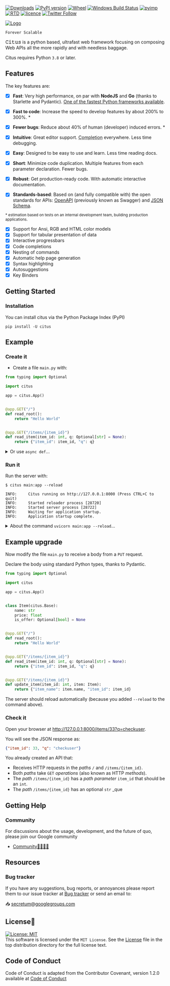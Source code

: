 [![Downloads](https://pepy.tech/badge/citus)](https://pepy.tech/project/citus)
[![PyPI version](https://badge.fury.io/py/citus.svg)](https://badge.fury.io/py/citus)
[![Wheel](https://img.shields.io/pypi/wheel/citus.svg)](https://pypi.com/project/citus)
[![Windows Build Status](https://img.shields.io/appveyor/build/gerrishons/citus/main?logo=appveyor&cacheSeconds=600)](https://ci.appveyor.com/project/gerrishons/citus)
[![pyimp](https://img.shields.io/pypi/implementation/citus.svg)](https://pypi.com/project/citus)
[![RTD](https://readthedocs.org/projects/citus/badge/)](https://citus.readthedocs.io)
[![licence](https://img.shields.io/pypi/l/citus.svg)](https://opensource.org/licenses/MIT)
[![Twitter Follow](https://img.shields.io/twitter/follow/gerrishon_s.svg?style=social)](https://twitter.com/gerrishon_s)


[![Logo](https://raw.githubusercontent.com/secretum-inc/citus/main/docs/images/citus.png)](https://github.com/secretum-inc/citus)


`Forever Scalable`

**𝙲𝚒𝚝𝚞𝚜** is a python based, ultrafast web framework  focusing on composing Web APIs all the more rapidly and with needless baggage. 

Citus requires Python `3.8` or later. 


## Features
The key features are:

- [x] **Fast**: Very high performance, on par with **NodeJS** and **Go** (thanks to Starlette and Pydantic). [One of the fastest Python frameworks available](#performance).

- [x] **Fast to code**: Increase the speed to develop features by about 200% to 300%. *
- [x] **Fewer bugs**: Reduce about 40% of human (developer) induced errors. *
- [x] **Intuitive**: Great editor support. <abbr title="also known as auto-complete, autocompletion, IntelliSense">Completion</abbr> everywhere. Less time debugging.
- [x] **Easy**: Designed to be easy to use and learn. Less time reading docs.
- [x] **Short**: Minimize code duplication. Multiple features from each parameter declaration. Fewer bugs.
- [x] **Robust**: Get production-ready code. With automatic interactive documentation.
- [x] **Standards-based**: Based on (and fully compatible with) the open standards for APIs: <a href="https://github.com/OAI/OpenAPI-Specification" class="external-link" target="_blank">OpenAPI</a> (previously known as Swagger) and <a href="https://json-schema.org/" class="external-link" target="_blank">JSON Schema</a>.

<small>* estimation based on tests on an internal development team, building production applications.</small>
- [x] Support for Ansi, RGB and HTML color models
- [x] Support for tabular presentation of data
- [x] Interactive progressbars
- [x] Code completions
- [x] Nesting of commands
- [x] Automatic help page generation
- [x] Syntax highlighting
- [x] Autosuggestions
- [x] Key Binders

## Getting Started
### Installation
You can install citus via the Python Package Index (PyPI)

```
pip install -U citus
```

## Example

### Create it

* Create a file `main.py` with:

```Python
from typing import Optional

import citus

app = citus.App()


@app.GET("/")
def read_root():
    return "Hello World"


@app.GET("/items/{item_id}")
def read_item(item_id: int, q: Optional[str] = None):
    return {"item_id": item_id, "q": q}
```

<details markdown="1">
<summary>Or use <code>async def</code>...</summary>

If your code uses `async` / `await`, use `async def`:

```Python hl_lines="9  14"
from typing import Optional
import quo

app = citus.App()


@app.GET("/")
async def read_root():
    return "Hello World"


@app.GET("/items/{item_id}")
async def read_item(item_id: int, q: Optional[str] = None):
    return {"item_id": item_id, "q": q}
```


**Note**:

If you don't know, check the _"In a hurry?"_ section about <a href="https://fastapi.tiangolo.com/async/#in-a-hurry" target="_blank">`async` and `await` in the docs</a>.

</details>

### Run it

Run the server with:

<div class="termy">

```console
$ citus main:app --reload

INFO:     Citus running on http://127.0.0.1:8000 (Press CTRL+C to quit)
INFO:     Started reloader process [28720]
INFO:     Started server process [28722]
INFO:     Waiting for application startup.
INFO:     Application startup complete.
```

</div>

<details markdown="1">
<summary>About the command <code>uvicorn main:app --reload</code>...</summary>

The command `citus main:app` refers to:

* `main`: the file `main.py` (the Python "module").
* `app`: the object created inside of `main.py` with the line `app = citus.App()`.
* `--reload` or `-r`: make the server restart after code changes. Only do this for development.

</details>

## Example upgrade

Now modify the file `main.py` to receive a body from a `PUT` request.

Declare the body using standard Python types, thanks to Pydantic.

```Python hl_lines="4  9-12  25-27"
from typing import Optional

import citus

app = citus.App()


class Item(citus.Base):
    name: str
    price: float
    is_offer: Optional[bool] = None


@app.GET("/")
def read_root():
    return "Hello World"


@app.GET("/items/{item_id}")
def read_item(item_id: int, q: Optional[str] = None):
    return {"item_id": item_id, "q": q}


@app.GET("/items/{item_id}")
def update_item(item_id: int, item: Item):
    return {"item_name": item.name, "item_id": item_id}
```

The server should reload automatically (because you added `--reload` to the command above).

### Check it

Open your browser at <a href="http://127.0.0.1:8000/items/33?q=checkuser" class="external-link" target="_blank">http://127.0.0.1:8000/items/33?q=checkuser</a>.

You will see the JSON response as:

```JSON
{"item_id": 33, "q": "checkuser"}
```

You already created an API that:

* Receives HTTP requests in the _paths_ `/` and `/items/{item_id}`.
* Both _paths_ take `GET` <em>operations</em> (also known as HTTP _methods_).
* The _path_ `/items/{item_id}` has a _path parameter_ `item_id` that should be an `int`.
* The _path_ `/items/{item_id}` has an optional `str` _que

## Getting Help

### Community

For discussions about the usage, development, and the future of quo, please join our Google community

* [Community👨‍👩‍👦‍👦](https://groups.google.com/forum/#!forum/secretum)

## Resources

### Bug tracker

If you have any suggestions, bug reports, or annoyances please report them
to our issue tracker at 
[Bug tracker](https://github.com/secretum-inc/citus/issues/) or send an email to:

 📥 secretum@googlegroups.com


## License📑

[![License: MIT](https://img.shields.io/badge/License-MIT-yellow.svg)](https://opensource.org/licenses/MIT)  
This software is licensed under the `MIT License`. See the [License](https://github.com/secretum-inc/citus/blob/main/LICENSE) file in the top distribution directory for the full license text.


## Code of Conduct
Code of Conduct is adapted from the Contributor Covenant,
version 1.2.0 available at
[Code of Conduct](http://contributor-covenant.org/version/1/2/0/)

